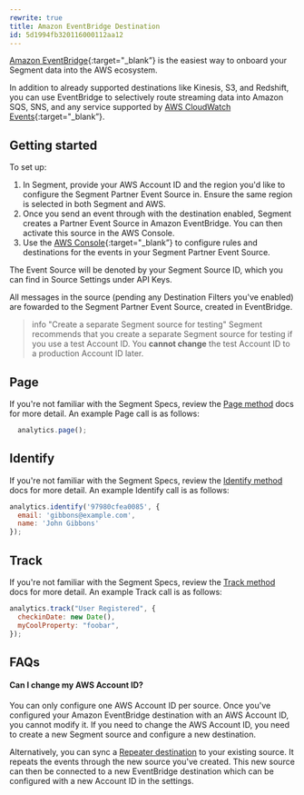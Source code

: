 ```yaml
---
rewrite: true
title: Amazon EventBridge Destination
id: 5d1994fb320116000112aa12
---
```

[Amazon EventBridge](https://aws.amazon.com/eventbridge/){:target="_blank”} is the easiest way to onboard your Segment data into the AWS ecosystem.

In addition to already supported destinations like Kinesis, S3, and Redshift, you can use EventBridge to selectively route streaming data into Amazon SQS, SNS, and any service supported by [AWS CloudWatch Events](https://docs.aws.amazon.com/AmazonCloudWatch/latest/events/WhatIsCloudWatchEvents.html){:target="_blank”}.


## Getting started

To set up:

  1. In Segment, provide your AWS Account ID and the region you'd like to configure the Segment Partner Event Source in. Ensure the same region is selected in both Segment and AWS.
  2. Once you send an event through with the destination enabled, Segment creates a Partner Event Source in Amazon EventBridge. You can then activate this source in the AWS Console.
  3. Use the [AWS Console](http://console.aws.amazon.com/events/){:target="_blank”} to configure rules and destinations for the events in your Segment Partner Event Source.

The Event Source will be denoted by your Segment Source ID, which you can find in Source Settings under API Keys.

All messages in the source (pending any Destination Filters you've enabled) are fowarded to the Segment Partner Event Source, created in EventBridge.

> info "Create a separate Segment source for testing"
> Segment recommends that you create a separate Segment source for testing if you use a test Account ID. You **cannot change** the test Account ID to a production Account ID later. 

## Page
If you're not familiar with the Segment Specs, review the [Page method](/docs/connections/spec/page/) docs for more detail. An example Page call is as follows:
```javascript
  analytics.page();
```

## Identify
If you're not familiar with the Segment Specs, review the [Identify method](/docs/connections/spec/identify/) docs for more detail. An example Identify call is as follows:
```javascript
analytics.identify('97980cfea0085', {
  email: 'gibbons@example.com',
  name: 'John Gibbons'
});
```

## Track
If you're not familiar with the Segment Specs, review the [Track method](/docs/connections/spec/track/) docs for more detail. An example Track call is as follows:

```javascript
analytics.track("User Registered", {
  checkinDate: new Date(),
  myCoolProperty: "foobar",
});
```

## FAQs

#### Can I change my AWS Account ID?
You can only configure one AWS Account ID per source. Once you've configured your Amazon EventBridge destination with an AWS Account ID, you cannot modify it. If you need to change the AWS Account ID, you need to create a new Segment source and configure a new destination.

Alternatively, you can sync a [Repeater destination](/docs/connections/destinations/catalog/repeater/) to your existing source. It repeats the events through the new source you've created. This new source can then be connected to a new EventBridge destination which can be configured with a new Account ID in the settings. 
